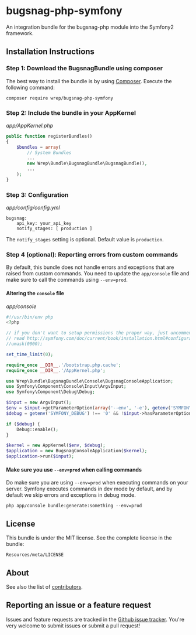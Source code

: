 bugsnag-php-symfony
===================

An integration bundle for the bugsnag-php module into the Symfony2 framework.

## Installation Instructions

### Step 1: Download the BugsnagBundle using composer

The best way to install the bundle is by using [Composer](http://getcomposer.org). Execute the following command:

`composer require wrep/bugsnag-php-symfony`

### Step 2: Include the bundle in your AppKernel

*app/AppKernel.php*

``` php
public function registerBundles()
{
    $bundles = array(
        // System Bundles
        ...
        new Wrep\Bundle\BugsnagBundle\BugsnagBundle(),
        ...
    );
}
```

### Step 3: Configuration

*app/config/config.yml*

```
bugsnag:
    api_key: your_api_key
    notify_stages: [ production ]
```

The `notify_stages` setting is optional. Default value is `production`.

### Step 4 (optional): Reporting errors from custom commands

By default, this bundle does not handle errors and exceptions that are raised from custom commands. You need to update the `app/console` file and make sure to call the commands using `--env=prod`.

#### Altering the `console` file

*app/console*

``` php
#!/usr/bin/env php
<?php

// if you don't want to setup permissions the proper way, just uncomment the following PHP line
// read http://symfony.com/doc/current/book/installation.html#configuration-and-setup for more information
//umask(0000);

set_time_limit(0);

require_once __DIR__.'/bootstrap.php.cache';
require_once __DIR__.'/AppKernel.php';

use Wrep\Bundle\BugsnagBundle\Console\BugsnagConsoleApplication;
use Symfony\Component\Console\Input\ArgvInput;
use Symfony\Component\Debug\Debug;

$input = new ArgvInput();
$env = $input->getParameterOption(array('--env', '-e'), getenv('SYMFONY_ENV') ?: 'dev');
$debug = getenv('SYMFONY_DEBUG') !== '0' && !$input->hasParameterOption(array('--no-debug', '')) && $env !== 'prod';

if ($debug) {
    Debug::enable();
}

$kernel = new AppKernel($env, $debug);
$application = new BugsnagConsoleApplication($kernel);
$application->run($input);
```

#### Make sure you use `--env=prod` when calling commands

Do make sure you are using `--env=prod` when executing commands on your server. Symfony executes commands in dev mode by default, and by default we skip errors and exceptions in debug mode.

`php app/console bundle:generate:something --env=prod`

## License

This bundle is under the MIT license. See the complete license in the bundle:

    Resources/meta/LICENSE
    
## About

See also the list of [contributors](https://github.com/Wrep/bugsnag-php-symfony/contributors).

## Reporting an issue or a feature request

Issues and feature requests are tracked in the [Github issue tracker](https://github.com/wrep/bugsnag-php-symfony/issues). You're very welcome to submit issues or submit a pull request!